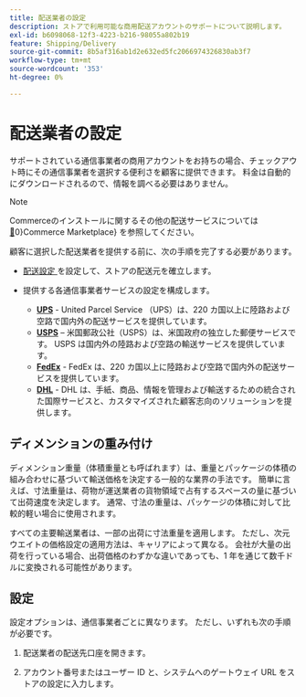 ```yaml
---
title: 配送業者の設定
description: ストアで利用可能な商用配送アカウントのサポートについて説明します。
exl-id: b6098068-12f3-4223-b216-98055a802b19
feature: Shipping/Delivery
source-git-commit: 8b5af316ab1d2e632ed5fc2066974326830ab3f7
workflow-type: tm+mt
source-wordcount: '353'
ht-degree: 0%

---
```


# 配送業者の設定

サポートされている通信事業者の商用アカウントをお持ちの場合、チェックアウト時にその通信事業者を選択する便利さを顧客に提供できます。 料金は自動的にダウンロードされるので、情報を調べる必要はありません。

>[!NOTE]
>
>Commerceのインストールに関するその他の配送サービスについては [&#128279;](../getting-started/commerce-marketplace.md)0&rbrace;Commerce Marketplace&rbrace; を参照してください。

顧客に選択した配送業者を提供する前に、次の手順を完了する必要があります。

- [ 配送設定 ](shipping-settings.md) を設定して、ストアの配送元を確立します。

- 提供する各通信事業者サービスの設定を構成します。

   - [**UPS**](ups.md) - United Parcel Service （UPS）は、220 カ国以上に陸路および空路で国内外の配送サービスを提供しています。
   - [**USPS**](usps.md) – 米国郵政公社（USPS）は、米国政府の独立した郵便サービスです。 USPS は国内外の陸路および空路の輸送サービスを提供しています。
   - [**FedEx**](fedex.md) - FedEx は、220 カ国以上に陸路および空路で国内外の配送サービスを提供しています。
   - [**DHL**](dhl.md) - DHL は、手紙、商品、情報を管理および輸送するための統合された国際サービスと、カスタマイズされた顧客志向のソリューションを提供します。

## ディメンションの重み付け

ディメンション重量（体積重量とも呼ばれます）は、重量とパッケージの体積の組み合わせに基づいて輸送価格を決定する一般的な業界の手法です。 簡単に言えば、寸法重量は、荷物が運送業者の貨物領域で占有するスペースの量に基づいて出荷速度を決定します。 通常、寸法の重量は、パッケージの体積に対して比較的軽い場合に使用されます。

すべての主要輸送業者は、一部の出荷に寸法重量を適用します。 ただし、次元ウエイトの価格設定の適用方法は、キャリアによって異なる。 会社が大量の出荷を行っている場合、出荷価格のわずかな違いであっても、1 年を通じて数千ドルに変換される可能性があります。

## 設定

設定オプションは、通信事業者ごとに異なります。 ただし、いずれも次の手順が必要です。

1. 配送業者の配送先口座を開きます。

1. アカウント番号またはユーザー ID と、システムへのゲートウェイ URL をストアの設定に入力します。
